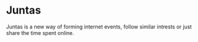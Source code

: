 # Juntas

  Juntas is a new way of forming internet events, follow similar intrests or just share the time spent online.
